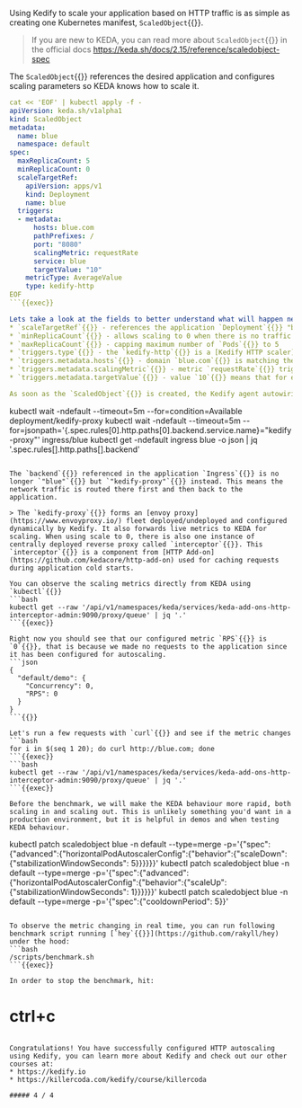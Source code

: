 Using Kedify to scale your application based on HTTP traffic is as simple as creating one Kubernetes manifest, `ScaledObject`{{}}.

> If you are new to KEDA, you can read more about `ScaledObject`{{}} in the official docs https://keda.sh/docs/2.15/reference/scaledobject-spec

The `ScaledObject`{{}} references the desired application and configures scaling parameters so KEDA knows how to scale it.
```yaml
cat << 'EOF' | kubectl apply -f -
apiVersion: keda.sh/v1alpha1
kind: ScaledObject
metadata:
  name: blue 
  namespace: default
spec:
  maxReplicaCount: 5
  minReplicaCount: 0
  scaleTargetRef:
    apiVersion: apps/v1
    kind: Deployment
    name: blue
  triggers:
  - metadata:
      hosts: blue.com
      pathPrefixes: /
      port: "8080"
      scalingMetric: requestRate
      service: blue
      targetValue: "10"
    metricType: AverageValue
    type: kedify-http
EOF
```{{exec}}

Lets take a look at the fields to better understand what will happen next:
* `scaleTargetRef`{{}} - references the application `Deployment`{{}} "blue" deployed earlier
* `minReplicaCount`{{}} - allows scaling to 0 when there is no traffic flowing to the application
* `maxReplicaCount`{{}} - capping maximum number of `Pods`{{}} to 5
* `triggers.type`{{}} - the `kedify-http`{{}} is a [Kedify HTTP scaler](https://kedify.io/scalers/http)
* `triggers.metadata.hosts`{{}} - domain `blue.com`{{}} is matching the domain also configured in the `Ingress`{{}}
* `triggers.metadata.scalingMetric`{{}} - metric `requestRate`{{}} triggers scaling by default based on the number of requests per second
* `triggers.metadata.targetValue`{{}} - value `10`{{}} means that for each 10 requests per second, there will be a replica of the application

As soon as the `ScaledObject`{{}} is created, the Kedify agent autowiring will modify the application `Ingress`{{}} to route the requests through KEDA. This is achieved by lazily deploying `kedify-proxy`{{}} in the application namespace.

```
kubectl wait -ndefault --timeout=5m --for=condition=Available deployment/kedify-proxy
kubectl wait -ndefault --timeout=5m --for=jsonpath='{.spec.rules[0].http.paths[0].backend.service.name}="kedify-proxy"' ingress/blue
kubectl get -ndefault ingress blue -o json | jq '.spec.rules[].http.paths[].backend'
```{{exec}}

The `backend`{{}} referenced in the application `Ingress`{{}} is no longer `"blue"`{{}} but `"kedify-proxy"`{{}} instead. This means the network traffic is routed there first and then back to the application.

> The `kedify-proxy`{{}} forms an [envoy proxy](https://www.envoyproxy.io/) fleet deployed/undeployed and configured dynamically by Kedify. It also forwards live metrics to KEDA for scaling. When using scale to 0, there is also one instance of centrally deployed reverse proxy called `interceptor`{{}}. This `interceptor`{{}} is a component from [HTTP Add-on](https://github.com/kedacore/http-add-on) used for caching requests during application cold starts.

You can observe the scaling metrics directly from KEDA using `kubectl`{{}}
```bash
kubectl get --raw '/api/v1/namespaces/keda/services/keda-add-ons-http-interceptor-admin:9090/proxy/queue' | jq '.'
```{{exec}}

Right now you should see that our configured metric `RPS`{{}} is `0`{{}}, that is because we made no requests to the application since it has been configured for autoscaling.
```json
{
  "default/demo": {
    "Concurrency": 0,
    "RPS": 0
  }
}
```{{}}

Let's run a few requests with `curl`{{}} and see if the metric changes
```bash
for i in $(seq 1 20); do curl http://blue.com; done
```{{exec}}
```bash
kubectl get --raw '/api/v1/namespaces/keda/services/keda-add-ons-http-interceptor-admin:9090/proxy/queue' | jq '.'
```{{exec}}

Before the benchmark, we will make the KEDA behaviour more rapid, both scaling in and scaling out. This is unlikely something you'd want in a production environment, but it is helpful in demos and when testing KEDA behaviour.
```
kubectl patch scaledobject blue -n default --type=merge -p='{"spec":{"advanced":{"horizontalPodAutoscalerConfig":{"behavior":{"scaleDown":{"stabilizationWindowSeconds": 5}}}}}}'
kubectl patch scaledobject blue -n default --type=merge -p='{"spec":{"advanced":{"horizontalPodAutoscalerConfig":{"behavior":{"scaleUp":{"stabilizationWindowSeconds": 1}}}}}}'
kubectl patch scaledobject blue -n default --type=merge -p='{"spec":{"cooldownPeriod": 5}}'
```{{exec}}

To observe the metric changing in real time, you can run following benchmark script running [`hey`{{}}](https://github.com/rakyll/hey) under the hood:
```bash
/scripts/benchmark.sh
```{{exec}}

In order to stop the benchmark, hit:
```
# ctrl+c
```{{exec interrupt}}

Congratulations! You have successfully configured HTTP autoscaling using Kedify, you can learn more about Kedify and check out our other courses at:
* https://kedify.io
* https://killercoda.com/kedify/course/killercoda

##### 4 / 4
